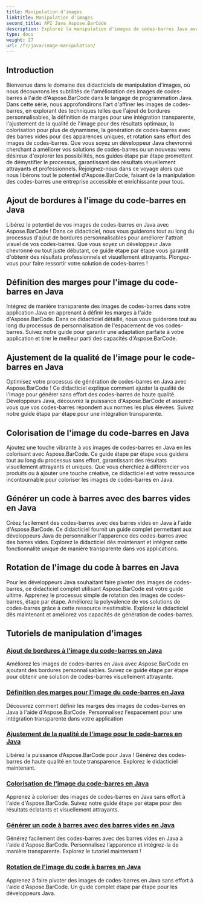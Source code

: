 ```yaml
---
title: Manipulation d'images
linktitle: Manipulation d'images
second_title: API Java Aspose.BarCode
description: Explorez la manipulation d'images de codes-barres Java avec les didacticiels Aspose.BarCode. Améliorez, personnalisez et créez sans effort des codes-barres visuellement attrayants.
type: docs
weight: 27
url: /fr/java/image-manipulation/
---
```

## Introduction
Bienvenue dans le domaine des didacticiels de manipulation d'images, où nous découvrons les subtilités de l'amélioration des images de codes-barres à l'aide d'Aspose.BarCode dans le langage de programmation Java. Dans cette série, nous approfondirons l'art d'affiner les images de codes-barres, en explorant des techniques telles que l'ajout de bordures personnalisables, la définition de marges pour une intégration transparente, l'ajustement de la qualité de l'image pour des résultats optimaux, la colorisation pour plus de dynamisme, la génération de codes-barres avec des barres vides pour des apparences uniques, et rotation sans effort des images de codes-barres. Que vous soyez un développeur Java chevronné cherchant à améliorer vos solutions de codes-barres ou un nouveau venu désireux d'explorer les possibilités, nos guides étape par étape promettent de démystifier le processus, garantissant des résultats visuellement attrayants et professionnels. Rejoignez-nous dans ce voyage alors que nous libérons tout le potentiel d'Aspose.BarCode, faisant de la manipulation des codes-barres une entreprise accessible et enrichissante pour tous.


## Ajout de bordures à l'image du code-barres en Java

Libérez le potentiel de vos images de codes-barres en Java avec Aspose.BarCode ! Dans ce didacticiel, nous vous guiderons tout au long du processus d'ajout de bordures personnalisables pour améliorer l'attrait visuel de vos codes-barres. Que vous soyez un développeur Java chevronné ou tout juste débutant, ce guide étape par étape vous garantit d'obtenir des résultats professionnels et visuellement attrayants. Plongez-vous pour faire ressortir votre solution de codes-barres !

## Définition des marges pour l'image du code-barres en Java

Intégrez de manière transparente des images de codes-barres dans votre application Java en apprenant à définir les marges à l'aide d'Aspose.BarCode. Dans ce didacticiel détaillé, nous vous guiderons tout au long du processus de personnalisation de l'espacement de vos codes-barres. Suivez notre guide pour garantir une adaptation parfaite à votre application et tirer le meilleur parti des capacités d'Aspose.BarCode.

## Ajustement de la qualité de l'image pour le code-barres en Java

Optimisez votre processus de génération de codes-barres en Java avec Aspose.BarCode ! Ce didacticiel explique comment ajuster la qualité de l'image pour générer sans effort des codes-barres de haute qualité. Développeurs Java, découvrez la puissance d'Aspose.BarCode et assurez-vous que vos codes-barres répondent aux normes les plus élevées. Suivez notre guide étape par étape pour une intégration transparente.

## Colorisation de l'image du code-barres en Java

Ajoutez une touche vibrante à vos images de codes-barres en Java en les colorisant avec Aspose.BarCode. Ce guide étape par étape vous guidera tout au long du processus sans effort, garantissant des résultats visuellement attrayants et uniques. Que vous cherchiez à différencier vos produits ou à ajouter une touche créative, ce didacticiel est votre ressource incontournable pour coloriser les images de codes-barres en Java.

## Générer un code à barres avec des barres vides en Java

Créez facilement des codes-barres avec des barres vides en Java à l'aide d'Aspose.BarCode. Ce didacticiel fournit un guide complet permettant aux développeurs Java de personnaliser l'apparence des codes-barres avec des barres vides. Explorez le didacticiel dès maintenant et intégrez cette fonctionnalité unique de manière transparente dans vos applications.

## Rotation de l'image du code à barres en Java

Pour les développeurs Java souhaitant faire pivoter des images de codes-barres, ce didacticiel complet utilisant Aspose.BarCode est votre guide ultime. Apprenez le processus simple de rotation des images de codes-barres, étape par étape. Améliorez la polyvalence de vos solutions de codes-barres grâce à cette ressource inestimable. Explorez le didacticiel dès maintenant et améliorez vos capacités de génération de codes-barres.
## Tutoriels de manipulation d'images
### [Ajout de bordures à l'image du code-barres en Java](./adding-borders-barcode-image/)
Améliorez les images de codes-barres en Java avec Aspose.BarCode en ajoutant des bordures personnalisables. Suivez ce guide étape par étape pour obtenir une solution de codes-barres visuellement attrayante.
### [Définition des marges pour l'image du code-barres en Java](./setting-margins-barcode-image/)
Découvrez comment définir les marges des images de codes-barres en Java à l'aide d'Aspose.BarCode. Personnalisez l'espacement pour une intégration transparente dans votre application
### [Ajustement de la qualité de l'image pour le code-barres en Java](./adjusting-image-quality-barcode/)
Libérez la puissance d’Aspose.BarCode pour Java ! Générez des codes-barres de haute qualité en toute transparence. Explorez le didacticiel maintenant.
### [Colorisation de l'image du code-barres en Java](./colorizing-barcode-image/)
Apprenez à coloriser des images de codes-barres en Java sans effort à l'aide d'Aspose.BarCode. Suivez notre guide étape par étape pour des résultats éclatants et visuellement attrayants.
### [Générer un code à barres avec des barres vides en Java](./generating-barcode-empty-bars/)
Générez facilement des codes-barres avec des barres vides en Java à l'aide d'Aspose.BarCode. Personnalisez l’apparence et intégrez-la de manière transparente. Explorez le tutoriel maintenant !
### [Rotation de l'image du code à barres en Java](./rotating-barcode-image/)
Apprenez à faire pivoter des images de codes-barres en Java sans effort à l'aide d'Aspose.BarCode. Un guide complet étape par étape pour les développeurs Java.